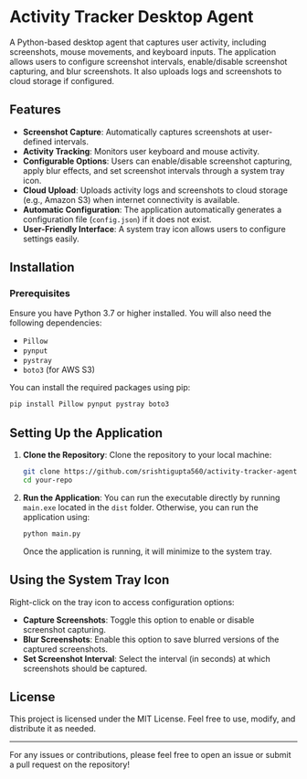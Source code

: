 # Activity Tracker Desktop Agent

A Python-based desktop agent that captures user activity, including screenshots, mouse movements, and keyboard inputs. The application allows users to configure screenshot intervals, enable/disable screenshot capturing, and blur screenshots. It also uploads logs and screenshots to cloud storage if configured.

## Features

- **Screenshot Capture**: Automatically captures screenshots at user-defined intervals.
- **Activity Tracking**: Monitors user keyboard and mouse activity.
- **Configurable Options**: Users can enable/disable screenshot capturing, apply blur effects, and set screenshot intervals through a system tray icon.
- **Cloud Upload**: Uploads activity logs and screenshots to cloud storage (e.g., Amazon S3) when internet connectivity is available.
- **Automatic Configuration**: The application automatically generates a configuration file (`config.json`) if it does not exist.
- **User-Friendly Interface**: A system tray icon allows users to configure settings easily.

## Installation

### Prerequisites

Ensure you have Python 3.7 or higher installed. You will also need the following dependencies:

- `Pillow`
- `pynput`
- `pystray`
- `boto3` (for AWS S3)

You can install the required packages using pip:

```bash
pip install Pillow pynput pystray boto3
```

## Setting Up the Application

1. **Clone the Repository**: Clone the repository to your local machine:

   ```bash
   git clone https://github.com/srishtigupta560/activity-tracker-agent.git
   cd your-repo
   ```

2. **Run the Application**: You can run the executable directly by running `main.exe` located in the `dist` folder. Otherwise, you can run the application using:

   ```bash
   python main.py
   ```

   Once the application is running, it will minimize to the system tray.

## Using the System Tray Icon

Right-click on the tray icon to access configuration options:

- **Capture Screenshots**: Toggle this option to enable or disable screenshot capturing.
- **Blur Screenshots**: Enable this option to save blurred versions of the captured screenshots.
- **Set Screenshot Interval**: Select the interval (in seconds) at which screenshots should be captured.

## License

This project is licensed under the MIT License. Feel free to use, modify, and distribute it as needed.

---

For any issues or contributions, please feel free to open an issue or submit a pull request on the repository!
